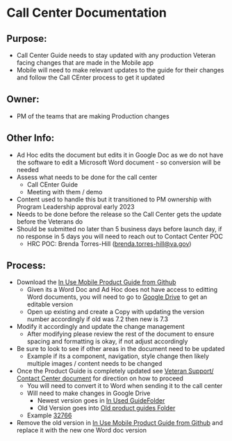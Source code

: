# Call Center Documentation

## Purpose:
 * Call Center Guide needs to stay updated with any production Veteran facing changes that are made in the Mobile app
 * Mobile will need to make relevant updates to the guide for their changes and follow the Call CEnter process to get it updated 

## Owner: 
 * PM of the teams that are making Production changes

## Other Info:
 * Ad Hoc edits the document but edits it in Google Doc as we do not have the software to edit a Microsoft Word document - so conversion will be needed
 * Assess what needs to be done for the call center
     * Call CEnter Guide
     * Meeting with them / demo
 * Content used to handle this but it transitioned to PM ownership with Program Leadership approval early 2023
 * Needs to be done before the release so the Call Center gets the update before the Veterans do
 * Should be submitted no later than 5 business days before launch day, if no response in 5 days you will need to reach out to Contact Center POC
    * HRC POC:  Brenda Torres-Hill (brenda.torres-hill@va.gov) 

## Process: 
* Download the [In Use Mobile Product Guide from Github](https://github.com/department-of-veterans-affairs/va.gov-team/tree/master/products/va-mobile-app/releases/Call%20Center%20Docs/In%20use%20version0)
   * Given its a Word Doc and Ad Hoc does not have access to editting Word documents, you will need to go to [Google Drive](https://drive.google.com/drive/u/0/folders/1CSjxUSTORK8MH7NqffA_1aeaMd4xHqZy) to get an editable version
   * Open up existing and create a Copy with updating the version number accordingly if old was 7.2 then new is 7.3
* Modify it accordingly and update the change management
   * After modifying please review the rest of the document to ensure spacing and formatting is okay, if not adjust accordingly  
* Be sure to look to see if other areas in the document need to be updated
   * Example if its a component, navigation, style change then likely multiple images / content needs to be changed 
* Once the Product Guide is completely updated see [Veteran Support/ Contact Center document](https://github.com/department-of-veterans-affairs/va.gov-team/blob/master/platform/contact-center/request-contact-center-review.md) for direction on how to proceed
   * You will need to convert it to Word when sending it to the call center
   * Will need to make changes in Google Drive
       * Newest version goes in [In Used GuideFolder ](https://drive.google.com/drive/u/0/folders/1CSjxUSTORK8MH7NqffA_1aeaMd4xHqZy)
       * Old Version goes into [Old product guides Folder](https://drive.google.com/drive/u/0/folders/1R0AYhrt7D-VRvPe4KIPAYPooBxHyVPjD)
   * Example [32766 ](https://github.com/department-of-veterans-affairs/va.gov-team/issues/32766)
* Remove the old version in [In Use Mobile Product Guide from Github](https://github.com/department-of-veterans-affairs/va.gov-team/tree/master/products/va-mobile-app/releases/Call%20Center%20Docs/In%20use%20version0) and replace it with the new one Word doc version
